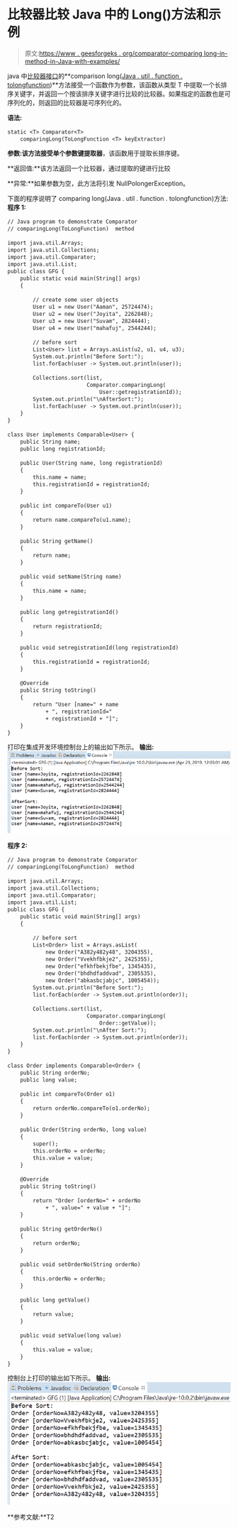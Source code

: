 # 比较器比较 Java 中的 Long()方法和示例

> 原文:[https://www . geesforgeks . org/comparator-comparing long-in-method-in-Java-with-examples/](https://www.geeksforgeeks.org/comparator-comparinglong-method-in-java-with-examples/)

java 中[比较器接口](https://www.geeksforgeeks.org/comparator-interface-java/)的**comparison long([Java . util . function . tolongfunction](https://www.geeksforgeeks.org/tolongfunction-interface-in-java-with-examples/))**方法接受一个函数作为参数，该函数从类型 T 中提取一个长排序关键字，并返回一个按该排序关键字进行比较的比较器。如果指定的函数也是可序列化的，则返回的比较器是可序列化的。

**语法:**

```
static <T> Comparator<T> 
    comparingLong(ToLongFunction <T> keyExtractor)

```

**参数:**该方法接受单个参数**键提取器**，该函数用于提取长排序键。

**返回值:**该方法返回一个比较器，通过提取的键进行比较

**异常:**如果参数为空，此方法将引发 NullPolongerException。

下面的程序说明了 comparing long(Java . util . function . tolongfunction)方法:
**程序 1:**

```
// Java program to demonstrate Comparator
// comparingLong(ToLongFunction)  method

import java.util.Arrays;
import java.util.Collections;
import java.util.Comparator;
import java.util.List;
public class GFG {
    public static void main(String[] args)
    {

        // create some user objects
        User u1 = new User("Aaman", 25724474);
        User u2 = new User("Joyita", 2262848);
        User u3 = new User("Suvam", 2824444);
        User u4 = new User("mahafuj", 2544244);

        // before sort
        List<User> list = Arrays.asList(u2, u1, u4, u3);
        System.out.println("Before Sort:");
        list.forEach(user -> System.out.println(user));

        Collections.sort(list,
                         Comparator.comparingLong(
                             User::getregistrationId));
        System.out.println("\nAfterSort:");
        list.forEach(user -> System.out.println(user));
    }
}

class User implements Comparable<User> {
    public String name;
    public long registrationId;

    public User(String name, long registrationId)
    {
        this.name = name;
        this.registrationId = registrationId;
    }

    public int compareTo(User u1)
    {
        return name.compareTo(u1.name);
    }

    public String getName()
    {
        return name;
    }

    public void setName(String name)
    {
        this.name = name;
    }

    public long getregistrationId()
    {
        return registrationId;
    }

    public void setregistrationId(long registrationId)
    {
        this.registrationId = registrationId;
    }

    @Override
    public String toString()
    {
        return "User [name=" + name
            + ", registrationId="
            + registrationId + "]";
    }
}
```

打印在集成开发环境控制台上的输出如下所示。
**输出:**
![](img/a1760684b04583d97e44d9af7e8543bd.png)

**程序 2:**

```
// Java program to demonstrate Comparator
// comparingLong(ToLongFunction)  method

import java.util.Arrays;
import java.util.Collections;
import java.util.Comparator;
import java.util.List;
public class GFG {
    public static void main(String[] args)
    {

        // before sort
        List<Order> list = Arrays.asList(
            new Order("A382y482y48", 3204355),
            new Order("Vvekhfbkje2", 2425355),
            new Order("efkhfbekjfbe", 1345435),
            new Order("bhdhdfaddvad", 2305535),
            new Order("abkasbcjabjc", 1005454));
        System.out.println("Before Sort:");
        list.forEach(order -> System.out.println(order));

        Collections.sort(list,
                         Comparator.comparingLong(
                             Order::getValue));
        System.out.println("\nAfter Sort:");
        list.forEach(order -> System.out.println(order));
    }
}

class Order implements Comparable<Order> {
    public String orderNo;
    public long value;

    public int compareTo(Order o1)
    {
        return orderNo.compareTo(o1.orderNo);
    }

    public Order(String orderNo, long value)
    {
        super();
        this.orderNo = orderNo;
        this.value = value;
    }

    @Override
    public String toString()
    {
        return "Order [orderNo=" + orderNo
            + ", value=" + value + "]";
    }

    public String getOrderNo()
    {
        return orderNo;
    }

    public void setOrderNo(String orderNo)
    {
        this.orderNo = orderNo;
    }

    public long getValue()
    {
        return value;
    }

    public void setValue(long value)
    {
        this.value = value;
    }
}
```

控制台上打印的输出如下所示。
**输出:**
![](img/97003cfbe345ac4fc0041bfb20514d57.png)

**参考文献:**T2